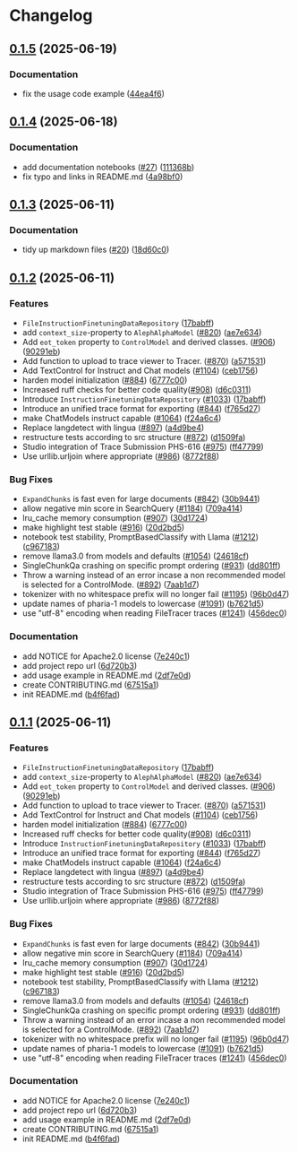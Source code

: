# Changelog

## [0.1.5](https://github.com/Aleph-Alpha/pharia-inference-sdk/compare/v0.1.4...v0.1.5) (2025-06-19)


### Documentation

* fix the usage code example ([44ea4f6](https://github.com/Aleph-Alpha/pharia-inference-sdk/commit/44ea4f691ff049362bb43a7d0c0e3fbf14a09807))

## [0.1.4](https://github.com/Aleph-Alpha/pharia-inference-sdk/compare/v0.1.3...v0.1.4) (2025-06-18)


### Documentation

* add documentation notebooks ([#27](https://github.com/Aleph-Alpha/pharia-inference-sdk/issues/27)) ([111368b](https://github.com/Aleph-Alpha/pharia-inference-sdk/commit/111368bd4fdc1bf46b44c8078e713510f5463c66))
* fix typo and links in README.md ([4a98bf0](https://github.com/Aleph-Alpha/pharia-inference-sdk/commit/4a98bf02f202c402ce84b7bde23aa4d9ae921be6))

## [0.1.3](https://github.com/Aleph-Alpha/pharia-inference-sdk/compare/v0.1.2...v0.1.3) (2025-06-11)


### Documentation

* tidy up markdown files ([#20](https://github.com/Aleph-Alpha/pharia-inference-sdk/issues/20)) ([18d60c0](https://github.com/Aleph-Alpha/pharia-inference-sdk/commit/18d60c0cee83d0257be9b4e3bbfee2223b7a4e5a))

## [0.1.2](https://github.com/Aleph-Alpha/pharia-inference-sdk/compare/v0.1.1...v0.1.2) (2025-06-11)


### Features

* `FileInstructionFinetuningDataRepository` ([17babff](https://github.com/Aleph-Alpha/pharia-inference-sdk/commit/17babff5f08b6fdb19fa2215486374de354e3f1e))
* add `context_size`-property to `AlephAlphaModel` ([#820](https://github.com/Aleph-Alpha/pharia-inference-sdk/issues/820)) ([ae7e634](https://github.com/Aleph-Alpha/pharia-inference-sdk/commit/ae7e634189a5bbc45ec90d5815ac7ef0754d0cfb))
* Add `eot_token` property to `ControlModel` and derived classes. ([#906](https://github.com/Aleph-Alpha/pharia-inference-sdk/issues/906)) ([90291eb](https://github.com/Aleph-Alpha/pharia-inference-sdk/commit/90291ebea5aa79724c297e4ca3c3d45870f9a879))
* Add function to upload to trace viewer to Tracer. ([#870](https://github.com/Aleph-Alpha/pharia-inference-sdk/issues/870)) ([a571531](https://github.com/Aleph-Alpha/pharia-inference-sdk/commit/a571531e0f702ae136f560e111d6903d70574481))
* Add TextControl for Instruct and Chat models ([#1104](https://github.com/Aleph-Alpha/pharia-inference-sdk/issues/1104)) ([ceb1756](https://github.com/Aleph-Alpha/pharia-inference-sdk/commit/ceb1756a4dabe63b09ef891030de60e42f0ad0ec))
* harden model initialization ([#884](https://github.com/Aleph-Alpha/pharia-inference-sdk/issues/884)) ([6777c00](https://github.com/Aleph-Alpha/pharia-inference-sdk/commit/6777c00cdd8f51b8317e75d5c89823e45965eca5))
* Increased ruff checks for better code quality([#908](https://github.com/Aleph-Alpha/pharia-inference-sdk/issues/908)) ([d6c0311](https://github.com/Aleph-Alpha/pharia-inference-sdk/commit/d6c0311b08da2e3c2ae1d43cde898685b27e69cb))
* Introduce `InstructionFinetuningDataRepository` ([#1033](https://github.com/Aleph-Alpha/pharia-inference-sdk/issues/1033)) ([17babff](https://github.com/Aleph-Alpha/pharia-inference-sdk/commit/17babff5f08b6fdb19fa2215486374de354e3f1e))
* Introduce an unified trace format for exporting ([#844](https://github.com/Aleph-Alpha/pharia-inference-sdk/issues/844)) ([f765d27](https://github.com/Aleph-Alpha/pharia-inference-sdk/commit/f765d276d30986776586f80a2869af5807b1feeb))
* make ChatModels instruct capable ([#1064](https://github.com/Aleph-Alpha/pharia-inference-sdk/issues/1064)) ([f24a6c4](https://github.com/Aleph-Alpha/pharia-inference-sdk/commit/f24a6c4ece0bfd3d517489c072fa180cbe9a85fb))
* Replace langdetect with lingua ([#897](https://github.com/Aleph-Alpha/pharia-inference-sdk/issues/897)) ([a4d9be4](https://github.com/Aleph-Alpha/pharia-inference-sdk/commit/a4d9be4355d775f33f7c08fd4f46d080d06e155d))
* restructure tests according to src structure ([#872](https://github.com/Aleph-Alpha/pharia-inference-sdk/issues/872)) ([d1509fa](https://github.com/Aleph-Alpha/pharia-inference-sdk/commit/d1509faf97d91f1fb8188c16e94c3f791307e6d0))
* Studio integration of Trace Submission PHS-616 ([#975](https://github.com/Aleph-Alpha/pharia-inference-sdk/issues/975)) ([ff47799](https://github.com/Aleph-Alpha/pharia-inference-sdk/commit/ff477992aca0d04363acc975b7bdbe0089298039))
* Use urllib.urljoin where appropriate ([#986](https://github.com/Aleph-Alpha/pharia-inference-sdk/issues/986)) ([8772f88](https://github.com/Aleph-Alpha/pharia-inference-sdk/commit/8772f881e067c944faa2aca5294e1bc9a710d8cd))


### Bug Fixes

* `ExpandChunks` is fast even for large documents ([#842](https://github.com/Aleph-Alpha/pharia-inference-sdk/issues/842)) ([30b9441](https://github.com/Aleph-Alpha/pharia-inference-sdk/commit/30b9441e3d1f78a102cca78420bc30b0f00434da))
* allow negative min score in SearchQuery ([#1184](https://github.com/Aleph-Alpha/pharia-inference-sdk/issues/1184)) ([709a414](https://github.com/Aleph-Alpha/pharia-inference-sdk/commit/709a414379fea22375413ad7fde9db15cc76c726))
* lru_cache memory consumption ([#907](https://github.com/Aleph-Alpha/pharia-inference-sdk/issues/907)) ([30d1724](https://github.com/Aleph-Alpha/pharia-inference-sdk/commit/30d172429a91be1836cb87475a8bf30f4620912b))
* make highlight test stable ([#916](https://github.com/Aleph-Alpha/pharia-inference-sdk/issues/916)) ([20d2bd5](https://github.com/Aleph-Alpha/pharia-inference-sdk/commit/20d2bd5942266ba643b3417aadfd483aaefec63e))
* notebook test stability, PromptBasedClassify with Llama ([#1212](https://github.com/Aleph-Alpha/pharia-inference-sdk/issues/1212)) ([c967183](https://github.com/Aleph-Alpha/pharia-inference-sdk/commit/c96718366ee35f317d57675c395381cb1f586c26))
* remove llama3.0 from models and defaults ([#1054](https://github.com/Aleph-Alpha/pharia-inference-sdk/issues/1054)) ([24618cf](https://github.com/Aleph-Alpha/pharia-inference-sdk/commit/24618cfe1c2afa19bfe07e3477d822b436eb8636))
* SingleChunkQa crashing on specific prompt ordering ([#931](https://github.com/Aleph-Alpha/pharia-inference-sdk/issues/931)) ([dd801ff](https://github.com/Aleph-Alpha/pharia-inference-sdk/commit/dd801ff357d7a19f3f1598a40d39aa88f21411fd))
* Throw a warning instead of an error incase a non recommended model is selected for a ControlMode. ([#892](https://github.com/Aleph-Alpha/pharia-inference-sdk/issues/892)) ([7aab1d7](https://github.com/Aleph-Alpha/pharia-inference-sdk/commit/7aab1d77bf1c0711462a350bf11e1e8ec4d8b99c))
* tokenizer with no whitespace prefix will no longer fail ([#1195](https://github.com/Aleph-Alpha/pharia-inference-sdk/issues/1195)) ([96b0d47](https://github.com/Aleph-Alpha/pharia-inference-sdk/commit/96b0d47c0f9e69a775923bd9227b4afb96663ac0))
* update names of pharia-1 models to lowercase ([#1091](https://github.com/Aleph-Alpha/pharia-inference-sdk/issues/1091)) ([b7621d5](https://github.com/Aleph-Alpha/pharia-inference-sdk/commit/b7621d5110a979bdcfa9c450014a1f866e775e97))
* use "utf-8" encoding when reading FileTracer traces ([#1241](https://github.com/Aleph-Alpha/pharia-inference-sdk/issues/1241)) ([456dec0](https://github.com/Aleph-Alpha/pharia-inference-sdk/commit/456dec01bdf8fdf50291d946885d0d84412b966c))


### Documentation

* add NOTICE for Apache2.0 license ([7e240c1](https://github.com/Aleph-Alpha/pharia-inference-sdk/commit/7e240c13138a5b5c257d76b90bddaca842da5d06))
* add project repo url ([6d720b3](https://github.com/Aleph-Alpha/pharia-inference-sdk/commit/6d720b3c68e52ec8a8734b26b7c617f63bdc4bb8))
* add usage example in README.md ([2df7e0d](https://github.com/Aleph-Alpha/pharia-inference-sdk/commit/2df7e0d36c3b931bee69eb3f9bfb8d24b3b820b4))
* create CONTRIBUTING.md ([67515a1](https://github.com/Aleph-Alpha/pharia-inference-sdk/commit/67515a13e62653cbe70df048dbacfe9a950f554e))
* init README.md ([b4f6fad](https://github.com/Aleph-Alpha/pharia-inference-sdk/commit/b4f6fadde02d962e1146a48776583a5ffcd14383))

## [0.1.1](https://github.com/Aleph-Alpha/pharia-inference-sdk/compare/v0.1.0...v0.1.1) (2025-06-11)


### Features

* `FileInstructionFinetuningDataRepository` ([17babff](https://github.com/Aleph-Alpha/pharia-inference-sdk/commit/17babff5f08b6fdb19fa2215486374de354e3f1e))
* add `context_size`-property to `AlephAlphaModel` ([#820](https://github.com/Aleph-Alpha/pharia-inference-sdk/issues/820)) ([ae7e634](https://github.com/Aleph-Alpha/pharia-inference-sdk/commit/ae7e634189a5bbc45ec90d5815ac7ef0754d0cfb))
* Add `eot_token` property to `ControlModel` and derived classes. ([#906](https://github.com/Aleph-Alpha/pharia-inference-sdk/issues/906)) ([90291eb](https://github.com/Aleph-Alpha/pharia-inference-sdk/commit/90291ebea5aa79724c297e4ca3c3d45870f9a879))
* Add function to upload to trace viewer to Tracer. ([#870](https://github.com/Aleph-Alpha/pharia-inference-sdk/issues/870)) ([a571531](https://github.com/Aleph-Alpha/pharia-inference-sdk/commit/a571531e0f702ae136f560e111d6903d70574481))
* Add TextControl for Instruct and Chat models ([#1104](https://github.com/Aleph-Alpha/pharia-inference-sdk/issues/1104)) ([ceb1756](https://github.com/Aleph-Alpha/pharia-inference-sdk/commit/ceb1756a4dabe63b09ef891030de60e42f0ad0ec))
* harden model initialization ([#884](https://github.com/Aleph-Alpha/pharia-inference-sdk/issues/884)) ([6777c00](https://github.com/Aleph-Alpha/pharia-inference-sdk/commit/6777c00cdd8f51b8317e75d5c89823e45965eca5))
* Increased ruff checks for better code quality([#908](https://github.com/Aleph-Alpha/pharia-inference-sdk/issues/908)) ([d6c0311](https://github.com/Aleph-Alpha/pharia-inference-sdk/commit/d6c0311b08da2e3c2ae1d43cde898685b27e69cb))
* Introduce `InstructionFinetuningDataRepository` ([#1033](https://github.com/Aleph-Alpha/pharia-inference-sdk/issues/1033)) ([17babff](https://github.com/Aleph-Alpha/pharia-inference-sdk/commit/17babff5f08b6fdb19fa2215486374de354e3f1e))
* Introduce an unified trace format for exporting ([#844](https://github.com/Aleph-Alpha/pharia-inference-sdk/issues/844)) ([f765d27](https://github.com/Aleph-Alpha/pharia-inference-sdk/commit/f765d276d30986776586f80a2869af5807b1feeb))
* make ChatModels instruct capable ([#1064](https://github.com/Aleph-Alpha/pharia-inference-sdk/issues/1064)) ([f24a6c4](https://github.com/Aleph-Alpha/pharia-inference-sdk/commit/f24a6c4ece0bfd3d517489c072fa180cbe9a85fb))
* Replace langdetect with lingua ([#897](https://github.com/Aleph-Alpha/pharia-inference-sdk/issues/897)) ([a4d9be4](https://github.com/Aleph-Alpha/pharia-inference-sdk/commit/a4d9be4355d775f33f7c08fd4f46d080d06e155d))
* restructure tests according to src structure ([#872](https://github.com/Aleph-Alpha/pharia-inference-sdk/issues/872)) ([d1509fa](https://github.com/Aleph-Alpha/pharia-inference-sdk/commit/d1509faf97d91f1fb8188c16e94c3f791307e6d0))
* Studio integration of Trace Submission PHS-616 ([#975](https://github.com/Aleph-Alpha/pharia-inference-sdk/issues/975)) ([ff47799](https://github.com/Aleph-Alpha/pharia-inference-sdk/commit/ff477992aca0d04363acc975b7bdbe0089298039))
* Use urllib.urljoin where appropriate ([#986](https://github.com/Aleph-Alpha/pharia-inference-sdk/issues/986)) ([8772f88](https://github.com/Aleph-Alpha/pharia-inference-sdk/commit/8772f881e067c944faa2aca5294e1bc9a710d8cd))


### Bug Fixes

* `ExpandChunks` is fast even for large documents ([#842](https://github.com/Aleph-Alpha/pharia-inference-sdk/issues/842)) ([30b9441](https://github.com/Aleph-Alpha/pharia-inference-sdk/commit/30b9441e3d1f78a102cca78420bc30b0f00434da))
* allow negative min score in SearchQuery ([#1184](https://github.com/Aleph-Alpha/pharia-inference-sdk/issues/1184)) ([709a414](https://github.com/Aleph-Alpha/pharia-inference-sdk/commit/709a414379fea22375413ad7fde9db15cc76c726))
* lru_cache memory consumption ([#907](https://github.com/Aleph-Alpha/pharia-inference-sdk/issues/907)) ([30d1724](https://github.com/Aleph-Alpha/pharia-inference-sdk/commit/30d172429a91be1836cb87475a8bf30f4620912b))
* make highlight test stable ([#916](https://github.com/Aleph-Alpha/pharia-inference-sdk/issues/916)) ([20d2bd5](https://github.com/Aleph-Alpha/pharia-inference-sdk/commit/20d2bd5942266ba643b3417aadfd483aaefec63e))
* notebook test stability, PromptBasedClassify with Llama ([#1212](https://github.com/Aleph-Alpha/pharia-inference-sdk/issues/1212)) ([c967183](https://github.com/Aleph-Alpha/pharia-inference-sdk/commit/c96718366ee35f317d57675c395381cb1f586c26))
* remove llama3.0 from models and defaults ([#1054](https://github.com/Aleph-Alpha/pharia-inference-sdk/issues/1054)) ([24618cf](https://github.com/Aleph-Alpha/pharia-inference-sdk/commit/24618cfe1c2afa19bfe07e3477d822b436eb8636))
* SingleChunkQa crashing on specific prompt ordering ([#931](https://github.com/Aleph-Alpha/pharia-inference-sdk/issues/931)) ([dd801ff](https://github.com/Aleph-Alpha/pharia-inference-sdk/commit/dd801ff357d7a19f3f1598a40d39aa88f21411fd))
* Throw a warning instead of an error incase a non recommended model is selected for a ControlMode. ([#892](https://github.com/Aleph-Alpha/pharia-inference-sdk/issues/892)) ([7aab1d7](https://github.com/Aleph-Alpha/pharia-inference-sdk/commit/7aab1d77bf1c0711462a350bf11e1e8ec4d8b99c))
* tokenizer with no whitespace prefix will no longer fail ([#1195](https://github.com/Aleph-Alpha/pharia-inference-sdk/issues/1195)) ([96b0d47](https://github.com/Aleph-Alpha/pharia-inference-sdk/commit/96b0d47c0f9e69a775923bd9227b4afb96663ac0))
* update names of pharia-1 models to lowercase ([#1091](https://github.com/Aleph-Alpha/pharia-inference-sdk/issues/1091)) ([b7621d5](https://github.com/Aleph-Alpha/pharia-inference-sdk/commit/b7621d5110a979bdcfa9c450014a1f866e775e97))
* use "utf-8" encoding when reading FileTracer traces ([#1241](https://github.com/Aleph-Alpha/pharia-inference-sdk/issues/1241)) ([456dec0](https://github.com/Aleph-Alpha/pharia-inference-sdk/commit/456dec01bdf8fdf50291d946885d0d84412b966c))


### Documentation

* add NOTICE for Apache2.0 license ([7e240c1](https://github.com/Aleph-Alpha/pharia-inference-sdk/commit/7e240c13138a5b5c257d76b90bddaca842da5d06))
* add project repo url ([6d720b3](https://github.com/Aleph-Alpha/pharia-inference-sdk/commit/6d720b3c68e52ec8a8734b26b7c617f63bdc4bb8))
* add usage example in README.md ([2df7e0d](https://github.com/Aleph-Alpha/pharia-inference-sdk/commit/2df7e0d36c3b931bee69eb3f9bfb8d24b3b820b4))
* create CONTRIBUTING.md ([67515a1](https://github.com/Aleph-Alpha/pharia-inference-sdk/commit/67515a13e62653cbe70df048dbacfe9a950f554e))
* init README.md ([b4f6fad](https://github.com/Aleph-Alpha/pharia-inference-sdk/commit/b4f6fadde02d962e1146a48776583a5ffcd14383))
